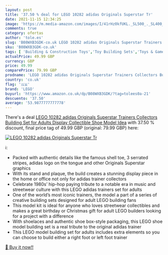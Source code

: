 ```yaml
---
layout: post
title: '37.50 % deal for LEGO 10282 adidas Originals Superstar Tr'
date: 2021-11-15 12:34:25
image: 'https://m.media-amazon.com/images/I/41rHz0kfUKL._SL500_._SL400_.jpg'
comments: true
category: ofertas
author: 'tole.es'
slug: 'B08WXB3GDK-co.uk LEGO 10282 adidas Originals Superstar Trainers...'
sku: 'B08WXB3GDK-co.uk'
tags: [ 'Building & Construction Toys','Toy Building Sets','Toys & Games','Toys Store','lego', ]
actualPrice: 49.99 GBP
currency: GBP
price: 49.99
comparePrice: 79.99 GBP
prodname: 'LEGO 10282 adidas Originals Superstar Trainers Collectors Building Set for Adults  Display Collectible Shoe Model  Idea'
country: 'co.uk'
flag: '🇬🇧'
brand: 'LEGO'
buyurl: 'https://www.amazon.co.uk/dp/B08WXB3GDK/?tag=tolees0a-21'
descuento: '37.50'
average: '53.9877777777778'
---
```


There's a deal [LEGO 10282 adidas Originals Superstar Trainers Collectors Building Set for Adults  Display Collectible Shoe Model  Idea](https://www.amazon.co.uk/dp/B08WXB3GDK/?tag=tolees0a-21)  with  37.50 % discount, final price tag of  49.99 GBP (original: 79.99 GBP) here:

[![LEGO 10282 adidas Originals Superstar Tr](https://m.media-amazon.com/images/I/41rHz0kfUKL._SL500_._SL400_.jpg)](https://www.amazon.co.uk/dp/B08WXB3GDK/?tag=tolees0a-21)

ℹ️:

- Packed with authentic details like the famous shell toe, 3 serrated stripes, adidas logo on the tongue and other Originals Superstar graphics
- With its stand and plaque, the build creates a stunning display piece in the home or office not only for adidas trainer collectors
- Celebrate 1980s’ hip-hop paying tribute to a notable era in music and streetwear culture with this LEGO adidas trainers set for adults
- One of the world’s most iconic trainers, the model a part of a series of creative building sets designed for adult LEGO building fans
- This model kit is ideal for anyone who loves streetwear collectibles and makes a great birthday or Christmas gift for adult LEGO builders looking for a project with a difference
- With shoelaces and authentic shoe box-style packaging, this LEGO shoe model building set is a real tribute to the original adidas trainer
- This LEGO model building set for adults includes extra elements so you can choose to build either a right foot or left foot trainer

[🛒 Buy it now!!](https://www.amazon.co.uk/dp/B08WXB3GDK/?tag=tolees0a-21)
